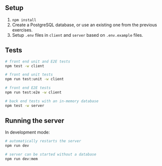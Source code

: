 ## Setup

1. `npm install`
2. Create a PostgreSQL database, or use an existing one from the previous exercises.
3. Setup `.env` files in `client` and `server` based on `.env.example` files.

## Tests

```bash
# front end unit and E2E tests
npm test -w client

# front end unit tests
npm run test:unit -w client

# front end E2E tests
npm run test:e2e -w client

# back end tests with an in-memory database
npm test -w server
```

## Running the server

In development mode:

```bash
# automatically restarts the server
npm run dev

# server can be started without a database
npm run dev:mem
```
